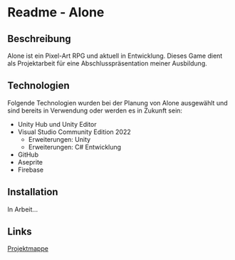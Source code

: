 
# Readme - Alone

## Beschreibung

Alone ist ein Pixel-Art RPG und aktuell in Entwicklung. Dieses Game dient als  Projektarbeit für eine Abschlusspräsentation meiner Ausbildung.

## Technologien

Folgende Technologien wurden bei der Planung von Alone ausgewählt und sind bereits in Verwendung oder werden es in Zukunft sein:

- Unity Hub und Unity Editor
- Visual Studio Community Edition 2022
  - Erweiterungen: Unity
  - Erweiterungen: C# Entwicklung
- GitHub
- Aseprite
- Firebase

## Installation

In Arbeit...

## Links

[Projektmappe](https://docs.google.com/spreadsheets/d/1bj0-qUCMuqgcQSRpXDWj3-RNGVXTdxJ8iQihrMf5FNg/edit#gid=0)



